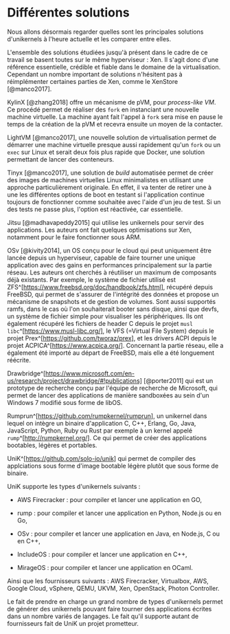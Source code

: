 # Différentes solutions

Nous allons désormais regarder quelles sont les principales solutions
d'unikernels à l'heure actuelle et les comparer entre elles.

L'ensemble des solutions étudiées jusqu'à présent dans le cadre de ce travail se
basent toutes sur le même hyperviseur : Xen. Il s'agit donc d'une référence
essentielle, crédible et fiable dans le domaine de la virtualisation. Cependant
un nombre important de solutions n'hésitent pas à réimplémenter certaines
parties de Xen, comme le XenStore [@manco2017].

KylinX [@zhang2018] offre un mécanisme de pVM, pour *process-like VM*. Ce
procédé permet de réaliser des `fork` en instanciant une nouvelle machine
virtuelle. La machine ayant fait l'appel à `fork` sera mise en pause le temps de
la création de la pVM et recevra ensuite un moyen de la contacter.

LightVM [@manco2017], une nouvelle solution de virtualisation permet de démarrer
une machine virtuelle presque aussi rapidement qu'un `fork` ou un `exec` sur
Linux et serait deux fois plus rapide que Docker, une solution permettant de
lancer des conteneurs.

Tinyx [@manco2017], une solution de *build* automatisée permet de créer des
images de machines virtuelles Linux minimalistes en utilisant une approche
particulièrement originale. En effet, il va tenter de retirer une à une les
différentes options de boot en testant si l'application continue toujours de
fonctionner comme souhaitée avec l'aide d'un jeu de test. Si un des tests ne
passe plus, l'option est réactivée, car essentielle.

Jitsu [@madhavapeddy2015] qui utilise les unikernels pour servir des
applications. Les auteurs ont fait quelques optimisations sur Xen, notamment
pour le faire fonctionner sous ARM.

OSv [@kivity2014], un OS conçu pour le cloud qui peut uniquement être lancée
depuis un hyperviseur, capable de faire tourner une unique application avec des
gains en performances principalement sur la partie réseau. Les auteurs ont
cherchés à réutiliser un maximum de composants déjà existants. Par exemple, le
système de fichier utilisé est
ZFS^[https://www.freebsd.org/doc/handbook/zfs.html], récupéré depuis FreeBSD,
qui permet de s'assurer de l'intégrité des données et propose un mécanisme de
snapshots et de gestion de volumes. Sont aussi supportés ramfs, dans le cas où
l'on souhaiterait booter sans disque, ainsi que devfs, un système de fichier
simple pour visualiser les périphériques. Ils ont également récupéré les
fichiers de header C depuis le projet `musl libc`^[https://www.musl-libc.org/],
le VFS (=Virtual File System) depuis le projet
Prex^[https://github.com/tworaz/prex], et les drivers ACPI depuis le projet
ACPICA^[https://www.acpica.org/]. Concernant la partie réseau, elle a également
été importé au départ de FreeBSD, mais elle a été longuement réécrite.

Drawbridge^[https://www.microsoft.com/en-us/research/project/drawbridge/#!publications]
[@porter2011] qui est un prototype de recherche conçu par l'équipe de recherche
de Microsoft, qui permet de lancer des applications de manière sandboxées au
sein d'un Windows 7 modifié sous forme de libOS.

Rumprun^[https://github.com/rumpkernel/rumprun], un unikernel dans lequel on
intègre un binaire d'application C, C++, Erlang, Go, Java, JavaScript, Python,
Ruby ou Rust par exemple à un kernel appelé `rump`^[http://rumpkernel.org/]. Ce
qui permet de créer des applications bootables, légères et portables.

UniK^[https://github.com/solo-io/unik] qui permet de compiler des applciations
sous forme d'image bootable légère plutôt que sous forme de binaire.

UniK supporte les types d'unikernels suivants :

  - AWS Firecracker : pour compiler et lancer une application en GO,

  - rump : pour compiler et lancer une application en Python, Node.js ou en Go,

  - OSv : pour compiler et lancer une application en Java, en Node.js, C ou en
    C++,

  - IncludeOS : pour compiler et lancer une application en C++,

  - MirageOS : pour compiler et lancer une application en OCaml.

Ainsi que les fournisseurs suivants : AWS Firecracker, Virtualbox, AWS, Google
Cloud, vSphere, QEMU, UKVM, Xen, OpenStack, Photon Controller.

Le fait de prendre en charge un grand nombre de types d'unikernels permet de
générer des unikernels pouvant faire tourner des applications écrites dans un
nombre variés de langages. Le fait qu'il supporte autant de fournisseurs fait de
UniK un projet prometteur.
